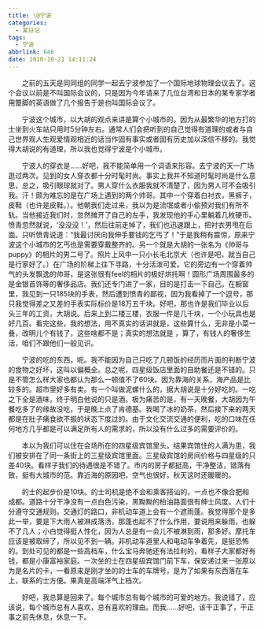 ```yaml
---
title: \@宁波
categories:
  - 某日记
tags:
  - 宁波
abbrlink: 646
date: 2010-10-21 14:11:24
---
```


&emsp;&emsp;之前的五天是同同组的同学一起去宁波参加了一个国际地球物理会议去了。这个会议以前是不叫国际会议的，只是因为今年请来了几位台湾和日本的某专家学者用蹩脚的英语做了几个报告于是也叫国际会议了。

&emsp;&emsp;宁波这个城市，以大胡的观点来讲是算个小城市的。因为从最繁华的地方打的士坐到火车站只用时5分钟左右。通常人们会把听到的自己觉得有道理的或者与自己世界观人生观爱情观相近的话当作固有事实或者固有历史加以深信不移的。我觉得大胡说的有道理，所以我也觉得宁波是个小城市。

&emsp;&emsp;宁波人的穿衣是……好吧，我不能简单用一个词语来形容。去宁波的天一广场逛过两次。见到的女人穿衣都十分时髦时尚。事实上我并不知道时髦时尚是什么意思，总之，吸引眼球就对了。男人穿什么衣服我就不清楚了，因为男人可不会吸引我。汗！颇为难忘的是在广场上遇到的两个帅哥。其中一个穿着白衬衣，黑裤子，皮鞋（也许是皮鞋。）。他朝我们走过来，我以为是流氓或者小偷预对我们有所不轨。当他接近我们时，忽然摊开了自己的左手，我发现他的手心里躺着几枚硬币。愤青忽然就说，‘没没没！’，然后往前走掉了，我们也迅速跟上，把衬衣男甩在后面。只听愤青说道：“我最讨厌向我伸手要钱的乞丐了！”于是我稍有震惊，原来宁波这个小城市的乞丐也是需要穿戴整齐的。另一个就是大胡的一张名为《帅哥与puppy》的相片的男二号了。照片上风中一只小长毛北京犬（也许是吧，就当自己是行家好了。）在广场的阶梯上往下寻路，十分活泼可爱。它的旁边有一个穿着帅气的头发飘逸的帅哥，是这张很有feel的相片的极好烘托啊！圆形广场周围最多的是金银首饰等的奢侈品店。我们还专门进了一家，目的是打击一下自己。在橱窗里，我见到一只185块的手表，然后遭到愤青的鄙视，因为我看掉了一个逗号，那只我觉得差之又差的手表实际标价是18万五千块。好吧，那也许是我们毕业以后头三年的工资，大胡说。后来上到二楼三楼，衣服一件是几千块，一个小玩具也是好几百。看完这些，我的想法，用不真实的话讲就是，这些算什么，无非是小菜一叠，改明儿个有钱了，这些啥都不是；真实的想法就是 ，算了，有钱人的奢侈生活，咱们不跟他们一般见识。

&emsp;&emsp;宁波的吃的东西，呃。我不能因为自己只吃了几顿饭的经历而片面的判断宁波的食物之好坏，这叫以偏概全。总之呢，四星级饭店里面的自助餐还是不错的。只是不管怎么样大家也都认为那么一顿值不了60块。因为靠海的关系，海产品是比较多的。超市里好多有卖。有一个叫做泥螺什么的，据大胡说是十分好吃的。一吃之下全是酒味，终于明白他说的只是酒。极为痛苦的是，有一天晚餐，大胡因为午餐吃多了的缘故没吃，于是晚上点了肯德基。我喝了冰的奶茶，然后接下来的两天都是在肚子痛食欲不振的状态下度过的。由于文化交流交通的便利，吃的口味在任何地方几乎都是可以满足所有人的需求的，所以没有什么过多的需要评价的。

&emsp;&emsp;本以为我们可以住在会场所在的四星级宾馆里头。结果宾馆住的人满为患，我们被安排在了同一条街上的三星级宾馆里面。三星级宾馆的房间价格与四星级的只差40块。看样子我们的待遇很是不错了。市内的房子都挺高，干净整洁，错落有致，挺有大城市的范。靠近海的原因吧，空气也很好，秋天这时还暖暖的。

&emsp;&emsp;的士的起步价是10块。的士司机是绝不会和乘客搭讪的，一点也不像合肥和成都。道路十分干净没有一点白色污染，黑黝黝的柏油路面很有绅士风度。人们十分遵守交通规则。交通灯的路口，非机动车道上会有一个遮雨蓬。我觉得那个是多此一举，要是下大雨人被淋成落汤，那蓬也起不了什么作用，要说用来躲雨，也躲不了几人；小白觉得挺人性化，因为人总是有一会儿不被淋到雨，那多好。摩托车应该是被取缔了，所以见不到一辆。非机动车道里人和电动车争着先，是挺恐怖的。到处可见的都是一些高档车，什么宝马奔驰还有法拉利的，看样子大家都好有钱，都是小康富裕家庭。一次坐的士在四星级宾馆门前下车，保安递过来一张原以为是名片的卡，一看原来是刚才坐的的士车的车牌号，是为了如果有东西落在车上，联系的士方便。果真是高端洋气上档次。

&emsp;&emsp;好吧，我总算是回来了。每个城市总有每个城市的可爱的地方。我说错了，应该说，每个城市总有人喜欢，总有喜欢的理由。而我……好吧，该干正事了，干正事之前先休息，休息一下。


